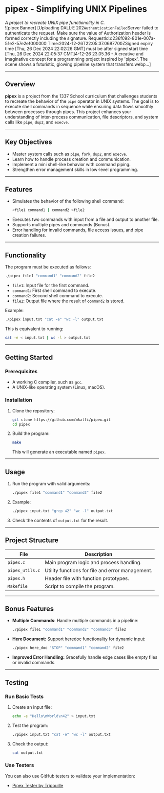 
# pipex - Simplifying UNIX Pipelines  


*A project to recreate UNIX pipe functionality in C.*  
![pipex Banner]
[Uploading DALL·E 202<?xml version="1.0" encoding="utf-8"?><Error><Code>AuthenticationFailed</Code><Message>Server failed to authenticate the request. Make sure the value of Authorization header is formed correctly including the signature.
RequestId:d236f092-801e-007a-51e2-57e2ef000000
Time:2024-12-26T22:05:37.0687700Z</Message><AuthenticationErrorDetail>Signed expiry time [Thu, 26 Dec 2024 22:02:26 GMT] must be after signed start time [Thu, 26 Dec 2024 22:05:37 GMT]</AuthenticationErrorDetail></Error>4-12-26 23.05.36 - A creative and imaginative concept for a programming project inspired by 'pipex'. The scene shows a futuristic, glowing pipeline system that transfers.webp…]

---

## Overview  

**pipex** is a project from the 1337 School curriculum that challenges students to recreate the behavior of the `pipe` operator in UNIX systems. The goal is to execute shell commands in sequence while ensuring data flows smoothly between processes through pipes. This project enhances your understanding of inter-process communication, file descriptors, and system calls like `pipe`, `dup2`, and `execve`.  

---

## Key Objectives  

- Master system calls such as `pipe`, `fork`, `dup2`, and `execve`.  
- Learn how to handle process creation and communication.  
- Implement a mini shell-like behavior with command piping.  
- Strengthen error management skills in low-level programming.  

---

## Features  

- Simulates the behavior of the following shell command:  
  ```bash  
  <file1 command1 | command2 >file2  
  ```  
- Executes two commands with input from a file and output to another file.  
- Supports multiple pipes and commands (Bonus).  
- Error handling for invalid commands, file access issues, and pipe creation failures.  

---

## Functionality  

The program must be executed as follows:  
```bash  
./pipex file1 "command1" "command2" file2  
```  
- `file1`: Input file for the first command.  
- `command1`: First shell command to execute.  
- `command2`: Second shell command to execute.  
- `file2`: Output file where the result of `command2` is stored.  

Example:  
```bash  
./pipex input.txt "cat -e" "wc -l" output.txt  
```  
This is equivalent to running:  
```bash  
cat -e < input.txt | wc -l > output.txt  
```  

---

## Getting Started  

### Prerequisites  

- A working C compiler, such as `gcc`.  
- A UNIX-like operating system (Linux, macOS).  

### Installation  

1. Clone the repository:  
   ```bash  
   git clone https://github.com/mkatfi/pipex.git  
   cd pipex  
   ```  

2. Build the program:  
   ```bash  
   make  
   ```  

   This will generate an executable named `pipex`.  

---

## Usage  

1. Run the program with valid arguments:  
   ```bash  
   ./pipex file1 "command1" "command2" file2  
   ```  

2. Example:  
   ```bash  
   ./pipex input.txt "grep 42" "wc -l" output.txt  
   ```  

3. Check the contents of `output.txt` for the result.  

---

## Project Structure  

| File                  | Description                                      |  
|-----------------------|--------------------------------------------------|  
| `pipex.c`             | Main program logic and process handling.         |  
| `pipex_utils.c`       | Utility functions for file and error management. |  
| `pipex.h`             | Header file with function prototypes.            |  
| `Makefile`            | Script to compile the program.                   |  

---

## Bonus Features  

- **Multiple Commands:** Handle multiple commands in a pipeline:  
  ```bash  
  ./pipex file1 "command1" "command2" "command3" file2  
  ```  
- **Here Document:** Support heredoc functionality for dynamic input:  
  ```bash  
  ./pipex here_doc "STOP" "command1" "command2" file2  
  ```  
- **Improved Error Handling:** Gracefully handle edge cases like empty files or invalid commands.  

---

## Testing  

### Run Basic Tests  
1. Create an input file:  
   ```bash  
   echo -e "Hello\nWorld\n42" > input.txt  
   ```  

2. Test the program:  
   ```bash  
   ./pipex input.txt "cat -e" "wc -l" output.txt  
   ```  

3. Check the output:  
   ```bash  
   cat output.txt  
   ```  

### Use Testers  
You can also use GitHub testers to validate your implementation:  
- [Pipex Tester by Tripouille](https://github.com/Tripouille/pipexTester)  
